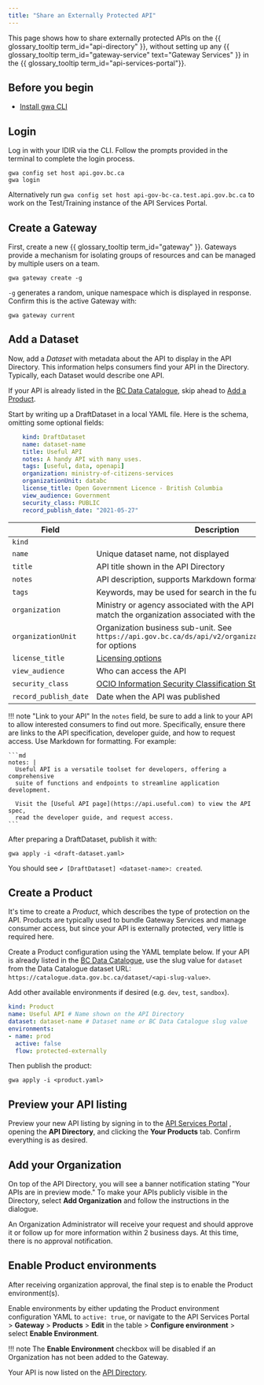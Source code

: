 ```yaml
---
title: "Share an Externally Protected API"
---
```



This page shows how to share externally protected APIs on the {{ glossary_tooltip
term_id="api-directory" }}, without setting up any {{ glossary_tooltip term_id="gateway-service"
text="Gateway Services" }} in the {{ glossary_tooltip term_id="api-services-portal"}}.

## Before you begin

- [Install gwa CLI](/how-to/gwa-install.md)

## Login

Log in with your IDIR via the CLI. Follow the prompts provided in the terminal to complete the login process.

``` linenums="0"
gwa config set host api.gov.bc.ca
gwa login
```

Alternatively run `gwa config set host api-gov-bc-ca.test.api.gov.bc.ca` to work
on the Test/Training instance of the API Services Portal.

## Create a Gateway

First, create a new {{ glossary_tooltip term_id="gateway" }}. Gateways provide a
mechanism for isolating groups of resources and can be managed by multiple users
on a team.

``` linenums="0"
gwa gateway create -g
```

`-g` generates a random, unique namespace which is displayed in response.
Confirm this is the active Gateway with:

``` linenums="0"
gwa gateway current
```

## Add a Dataset

Now, add a *Dataset* with metadata about the API to display in the API
Directory. This information helps consumers find your API in the Directory.
Typically, each Dataset would describe one API.

If your API is already listed in the [BC Data Catalogue](https://catalogue.data.gov.bc.ca/),
skip ahead to [Add a Product](#create-a-product).

Start by writing up a DraftDataset in a local YAML file. Here is the schema,
omitting some optional fields:

```yaml title="Dataset template"
    kind: DraftDataset
    name: dataset-name
    title: Useful API
    notes: A handy API with many uses.
    tags: [useful, data, openapi]
    organization: ministry-of-citizens-services
    organizationUnit: databc
    license_title: Open Government Licence - British Columbia
    view_audience: Government
    security_class: PUBLIC
    record_publish_date: "2021-05-27"
```

 | Field     | Description                              |
 | --------------- | ---------------------------------------------------------------- |
 | `kind` |     |
 | `name`      | Unique dataset name, not displayed                  |
 | `title`      | API title shown in the API Directory                 |
 |`notes`      | API description, supports Markdown formatting                |
 |`tags`      | Keywords, may be used for search in the future                 |
 | `organization`      | Ministry or agency associated with the API ([options](https://api.gov.bc.ca/ds/api/v2/organizations)) that must match the organization associated with the Gateway                |
 | `organizationUnit`      | Organization business sub-unit. See `https://api.gov.bc.ca/ds/api/v2/organizations/<organization>` for options |
 |`license_title`      | [Licensing options](https://bcgov.github.io/data-publication/pages/dps_licences.html)                |
 | `view_audience`      | Who can access the API                |
 | `security_class`      | [OCIO Information Security Classification Standard](https://www2.gov.bc.ca/assets/gov/government/services-for-government-and-broader-public-sector/information-technology-services/standards-files/618_information_security_classification_standard.pdf)                 |
 | `record_publish_date`      | Date when the API was published                  |

!!! note "Link to your API"
    In the `notes` field, be sure to add a link to your API to allow interested
    consumers to find out more. Specifically, ensure there are links to the API
    specification, developer guide, and how to request access. Use Markdown for
    formatting. For example:

    ```md
    notes: |
      Useful API is a versatile toolset for developers, offering a comprehensive
      suite of functions and endpoints to streamline application development.

      Visit the [Useful API page](https://api.useful.com) to view the API spec,
      read the developer guide, and request access.
    ```

After preparing a DraftDataset, publish it with:

``` linenums="0"
gwa apply -i <draft-dataset.yaml>
```

You should see `✔ [DraftDataset] <dataset-name>: created`.

## Create a Product

It's time to create a *Product*, which describes the type of protection on the
API. Products are typically used to bundle Gateway Services and manage consumer
access, but since your API is externally protected, very little is required
here.

Create a Product configuration using the YAML template below. If your API is
already listed in the [BC Data Catalogue](https://catalogue.data.gov.bc.ca/),
use the slug value for `dataset` from the Data Catalogue dataset URL:
`https://catalogue.data.gov.bc.ca/dataset/<api-slug-value>`.

Add other available environments if desired (e.g. `dev`, `test`, `sandbox`).

```yaml title="Product template"
kind: Product
name: Useful API # Name shown on the API Directory
dataset: dataset-name # Dataset name or BC Data Catalogue slug value
environments:
- name: prod
  active: false
  flow: protected-externally
```

Then publish the product:

``` linenums="0"
gwa apply -i <product.yaml>
```

## Preview your API listing

Preview your new API listing by signing in to the [API Services Portal](https://api.gov.bc.ca/)
, opening the **API Directory**, and clicking the **Your Products** tab. Confirm
everything is as desired.

## Add your Organization

On top of the API Directory, you will see a banner notification stating "Your
APIs are in preview mode." To make your APIs publicly visible in the Directory,
select **Add Organization** and follow the instructions in the dialogue.

An Organization Administrator will receive your request and should approve it or
follow up for more information within 2 business days. At this time, there is no
approval notification.

## Enable Product environments

After receiving organization approval, the final step is to enable the Product
environment(s).

Enable environments by either updating the Product environment configuration
YAML to `active: true`, or navigate to the API Services Portal > **Gateway** >
**Products** > **Edit** in the table > **Configure environment** > select
**Enable Environment**.

!!! note
    The **Enable Environment** checkbox will be disabled if an Organization has
    not been added to the Gateway.

Your API is now listed on the [API Directory](https://api.gov.bc.ca/devportal/api-directory).
